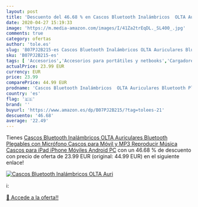 ```yaml
---
layout: post
title: 'Descuento del 46.68 % en Cascos Bluetooth Inalámbricos  OLTA Auri'
date: 2020-04-27 15:19:33
image: 'https://m.media-amazon.com/images/I/41Za2trEqDL._SL400_.jpg'
comments: true
category: ofertas
author: 'tole.es'
slug: 'B07PJ2B215-es Cascos Bluetooth Inalámbricos OLTA Auriculares Bluetooth...'
sku: 'B07PJ2B215-es'
tags: [ 'Accesorios','Accesorios para portátiles y netbooks','Cargadores y adaptadores para portátiles y netbooks','Cargadores y bases de carga para portátiles y netbooks','Informática','ipad','iphone', ]
actualPrice: 23.99 EUR
currency: EUR
price: 23.99
comparePrice: 44.99 EUR
prodname: 'Cascos Bluetooth Inalámbricos  OLTA Auriculares Bluetooth Plegables con Micrófono Cascos para Móvil y MP3 Reproducir Música  Cascos para iPad  iPhone  Móviles Android  PC'
country: 'es'
flag: '🇪🇸'
brand: ''
buyurl: 'https://www.amazon.es/dp/B07PJ2B215/?tag=tolees-21'
descuento: '46.68'
average: '22.49'
---
```


Tienes [Cascos Bluetooth Inalámbricos  OLTA Auriculares Bluetooth Plegables con Micrófono Cascos para Móvil y MP3 Reproducir Música  Cascos para iPad  iPhone  Móviles Android  PC](https://www.amazon.es/dp/B07PJ2B215/?tag=tolees-21) con un 46.68 % de descuento con precio de oferta de 23.99 EUR (original: 44.99 EUR) en el siguiente enlace!

[![Cascos Bluetooth Inalámbricos  OLTA Auri](https://m.media-amazon.com/images/I/41Za2trEqDL._SL400_.jpg)](https://www.amazon.es/dp/B07PJ2B215/?tag=tolees-21)

ℹ️:


[🛒 Accede a la oferta!!](https://www.amazon.es/dp/B07PJ2B215/?tag=tolees-21)
